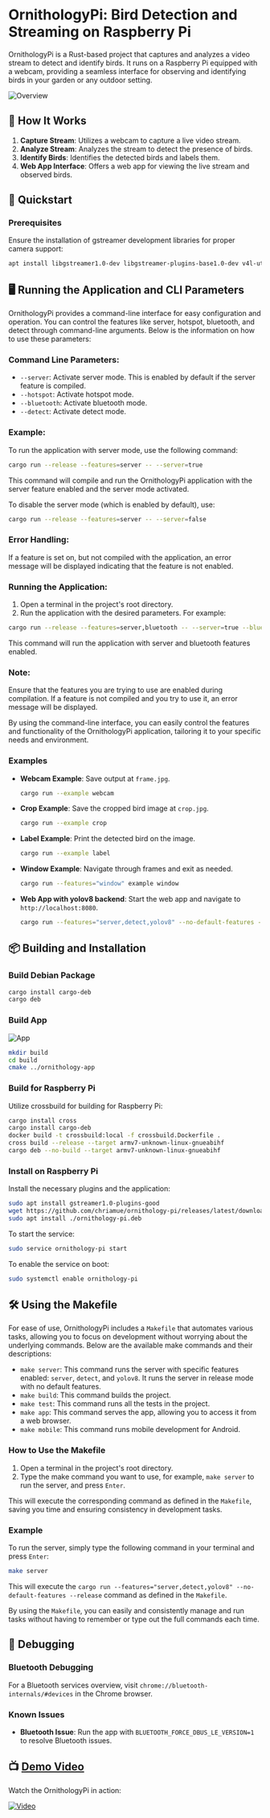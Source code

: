 # OrnithologyPi: Bird Detection and Streaming on Raspberry Pi

OrnithologyPi is a Rust-based project that captures and analyzes a video stream to detect and identify birds. It runs on a Raspberry Pi equipped with a webcam, providing a seamless interface for observing and identifying birds in your garden or any outdoor setting.

![Overview](https://www.plantuml.com/plantuml/proxy?cache=no&src=https://raw.githubusercontent.com/chriamue/ornithology-pi/main/docs/overview.puml)

## 🎥 How It Works

1. **Capture Stream**: Utilizes a webcam to capture a live video stream.
2. **Analyze Stream**: Analyzes the stream to detect the presence of birds.
3. **Identify Birds**: Identifies the detected birds and labels them.
4. **Web App Interface**: Offers a web app for viewing the live stream and observed birds.

## 🚀 Quickstart

### Prerequisites

Ensure the installation of gstreamer development libraries for proper camera support:

```sh
apt install libgstreamer1.0-dev libgstreamer-plugins-base1.0-dev v4l-utils
```

## 🖥️ Running the Application and CLI Parameters

OrnithologyPi provides a command-line interface for easy configuration and operation. You can control the features like server, hotspot, bluetooth, and detect through command-line arguments. Below is the information on how to use these parameters:

### Command Line Parameters:

- `--server`: Activate server mode. This is enabled by default if the server feature is compiled.
- `--hotspot`: Activate hotspot mode.
- `--bluetooth`: Activate bluetooth mode.
- `--detect`: Activate detect mode.

### Example:

To run the application with server mode, use the following command:

```sh
cargo run --release --features=server -- --server=true
```

This command will compile and run the OrnithologyPi application with the server feature enabled and the server mode activated.

To disable the server mode (which is enabled by default), use:

```sh
cargo run --release --features=server -- --server=false
```

### Error Handling:

If a feature is set on, but not compiled with the application, an error message will be displayed indicating that the feature is not enabled.

### Running the Application:

1. Open a terminal in the project's root directory.
2. Run the application with the desired parameters. For example:

```sh
cargo run --release --features=server,bluetooth -- --server=true --bluetooth=true
```

This command will run the application with server and bluetooth features enabled.

### Note:

Ensure that the features you are trying to use are enabled during compilation. If a feature is not compiled and you try to use it, an error message will be displayed.

By using the command-line interface, you can easily control the features and functionality of the OrnithologyPi application, tailoring it to your specific needs and environment.


### Examples

- **Webcam Example**: Save output at `frame.jpg`.

  ```sh
  cargo run --example webcam
  ```

- **Crop Example**: Save the cropped bird image at `crop.jpg`.

  ```sh
  cargo run --example crop
  ```

- **Label Example**: Print the detected bird on the image.

  ```sh
  cargo run --example label
  ```

- **Window Example**: Navigate through frames and exit as needed.

  ```sh
  cargo run --features="window" example window
  ```

- **Web App with yolov8 backend**: Start the web app and navigate to `http://localhost:8080`.

  ```sh
  cargo run --features="server,detect,yolov8" --no-default-features --release
  ```

## 📦 Building and Installation

### Build Debian Package

```sh
cargo install cargo-deb
cargo deb
```

### Build App

![App](docs/app_screenshot.png)

```sh
mkdir build
cd build
cmake ../ornithology-app
```

### Build for Raspberry Pi

Utilize crossbuild for building for Raspberry Pi:

```sh
cargo install cross
cargo install cargo-deb
docker build -t crossbuild:local -f crossbuild.Dockerfile .
cross build --release --target armv7-unknown-linux-gnueabihf
cargo deb --no-build --target armv7-unknown-linux-gnueabihf
```

### Install on Raspberry Pi

Install the necessary plugins and the application:

```sh
sudo apt install gstreamer1.0-plugins-good
wget https://github.com/chriamue/ornithology-pi/releases/latest/download/ornithology-pi.deb
sudo apt install ./ornithology-pi.deb
```

To start the service:

```sh
sudo service ornithology-pi start
```

To enable the service on boot:

```sh
sudo systemctl enable ornithology-pi
```

## 🛠️ Using the Makefile

For ease of use, OrnithologyPi includes a `Makefile` that automates various tasks, allowing you to focus on development without worrying about the underlying commands. Below are the available make commands and their descriptions:

- `make server`: This command runs the server with specific features enabled: `server`, `detect`, and `yolov8`. It runs the server in release mode with no default features.
- `make build`: This command builds the project.
- `make test`: This command runs all the tests in the project.
- `make app`: This command serves the app, allowing you to access it from a web browser.
- `make mobile`: This command runs mobile development for Android.

### How to Use the Makefile

1. Open a terminal in the project's root directory.
2. Type the make command you want to use, for example, `make server` to run the server, and press `Enter`.

This will execute the corresponding command as defined in the `Makefile`, saving you time and ensuring consistency in development tasks.

### Example

To run the server, simply type the following command in your terminal and press `Enter`:

```sh
make server
```

This will execute the `cargo run --features="server,detect,yolov8" --no-default-features --release` command as defined in the `Makefile`.

By using the `Makefile`, you can easily and consistently manage and run tasks without having to remember or type out the full commands each time.

## 🐞 Debugging

### Bluetooth Debugging

For a Bluetooth services overview, visit `chrome://bluetooth-internals/#devices` in the Chrome browser.

### Known Issues

- **Bluetooth Issue**: Run the app with `BLUETOOTH_FORCE_DBUS_LE_VERSION=1` to resolve Bluetooth issues.

## 📺 [Demo Video](https://www.youtube.com/watch?v=OJHczE3-kko)

Watch the OrnithologyPi in action:

[![Video](https://img.youtube.com/vi/OJHczE3-kko/0.jpg)](https://www.youtube.com/watch?v=OJHczE3-kko)
